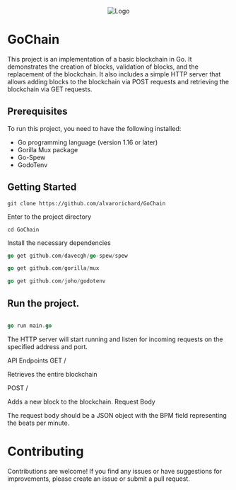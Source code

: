 <p align="center">
  <img src="https://i.imgur.com/WVc1Nyr.png" alt="Logo">
</p>




# GoChain 

This project is an implementation of a basic blockchain in Go. It demonstrates the creation of blocks, validation of blocks, and the replacement of the blockchain. It also includes a simple HTTP server that allows adding blocks to the blockchain via POST requests and retrieving the blockchain via GET requests.


## Prerequisites
 To run this project, you need to have the following installed:

* Go programming language (version 1.16 or later)
* Gorilla Mux package
* Go-Spew
* GodoTenv

## Getting Started

```shell
git clone https://github.com/alvarorichard/GoChain
```
Enter to the project directory
```shell
cd GoChain
```

Install the necessary dependencies

```go
go get github.com/davecgh/go-spew/spew
```
```go
go get github.com/gorilla/mux
```
```go
go get github.com/joho/godotenv
```

## Run the project.

```go

go run main.go
```
The HTTP server will start running and listen for incoming requests on the specified address and port.

API Endpoints
GET /

Retrieves the entire blockchain

POST /

Adds a new block to the blockchain.
Request Body

The request body should be a JSON object with the BPM field representing the beats per minute.

# Contributing

Contributions are welcome! If you find any issues or have suggestions for improvements, please create an issue or submit a pull request.

